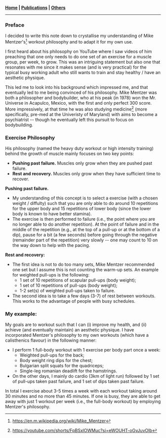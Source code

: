 **[Home](./) \| [Publications](./publications.html) \| [Others](./others.html)**

---

### Preface

I decided to write this note down to crystallise my understanding of Mike Mentzer's[^1] workout philosophy and to adapt it for my own use. 

I first heard about his philosophy on YouTube where I saw videos of him preaching that one only needs to do one set of an exercise for a muscle group, per week, to grow. This was an intriguing statement but also one that resonates with me since it makes sense (and is very practical) for the typical busy working adult who still wants to train and stay healthy / have an aesthetic physique.

This led me to look into his background which impressed me, and that eventually led to me being convinced of his philosophy. Mike Mentzer was both a philosopher and bodybuilder, who at his peak (in 1978) won the Mr. Universe in Acapulco, Mexico, with the first and only perfect 300 score. More impressively, at that time he was also studying medicine[^2] (more specifically, pre-med at the Univeristy of Maryland) with aims to become a psychiatrist -- though he eventually left this pursuit to focus on bodybuilding.

[^1]: <https://en.m.wikipedia.org/wiki/Mike_Mentzer>
[^2]: <https://youtube.com/shorts/FpBSxlOWMuc?si=eWOUHT-oGvJuvOIb>

### Exercise Philosophy

His philosophy (named the heavy duty workout or high intensity training) behind the growth of muscle mainly focuses on two key points:
- **Pushing past failure.** Muscles only grow when they are pushed past failure.
- **Rest and recovery.** Muscles only grow when they have sufficient time to recover.

**Pushing past failure.** 
- My understanding of this concept is to select a exercise (with a chosen weight / diffulty) such that you are only able to do around 10 repetitions for the upper body and 15 repetitions of lower body (since the lower body is known to have better stamina).
- The exercise is then performed to failure (i.e., the point where you are no longer able to do another repetition). At the point of failure and in the middle of the repetition (e.g., at the top of a pull-up or at the bottom of a dip), pause for a bit (a few seconds) before going through the negative (remainder part of the repetition) very slowly -- one may count to 10 on the way down to help with the pacing.

**Rest and recovery:** 
- The first idea is not to do too many sets, Mike Mentzer recommended one set but I assume this is not counting the warm-up sets. An example for weighted pull-ups is the following:
    - 1 set of 10 repetitions of scapular pull-ups (body weight);
    - 1 set of 10 repetitions of pull-ups (body weight);
    - 1-2 set(s) of weighted pull-ups taken to failure.
- The second idea is to take a few days (3-7) of rest between workouts. This works to the advantage of people with busy schedules.


### My example:
My goals are to workout such that I can (i) improve my health, and (ii) achieve (and eventually maintain) an aesthetic physique. I have incorporated Mentzer's philosophy to my own workouts (which have a calisthenics flavour) in the following manner:
- I perform 1 full-body workout with 1 exercise per body part once a week:
    - Weighted pull-ups for the back;
    - Body weight ring dips for the chest;
    - Bulgarian split squats for the quadriceps;
    - Single-leg romanian deadlift for the hamstrings.
- On the other days, I mainly do cardio (3km of light run) followed by 1 set of pull-ups taken past failure, and 1 set of dips taken past failure.

In total I exercise about 3-5 times a week with each workout taking around 30 minutes and no more than 45 minutes. If one is busy, they are able to get away with just 1 workout per week (i.e., the full-body workout) by employing Mentzer's philosophy.

